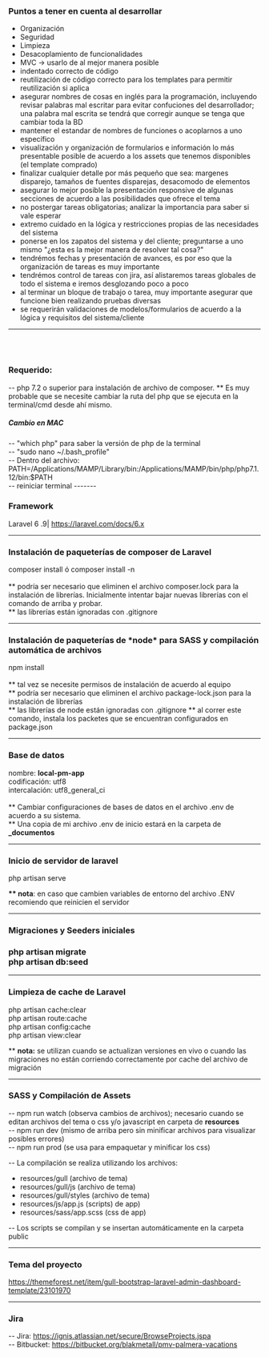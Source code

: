 
<h3>Puntos a tener en cuenta al desarrollar</h3>

* Organización
* Seguridad
* Limpieza
* Desacoplamiento de funcionalidades
* MVC -> usarlo de al mejor manera posible
* indentado correcto de código
* reutilización de código correcto para los templates para permitir reutilización si aplica
* asegurar nombres de cosas en inglés para la programación, incluyendo revisar palabras mal escritar para evitar confuciones del desarrollador; una palabra mal escrita se tendrá que corregir aunque se tenga que cambiar toda la BD
* mantener el estandar de nombres de funciones o acoplarnos a uno específico
* visualización y organización de formularios e información lo más presentable posible de acuerdo a los assets que tenemos disponibles (el template comprado)
* finalizar cualquier detalle por más pequeño que sea: margenes disparejo, tamaños de fuentes disparejas, desacomodo de elementos
* asegurar lo mejor posible la presentación responsive de algunas secciones de acuerdo a las posibilidades que ofrece el tema
* no postergar tareas obligatorias; analizar la importancia para saber si vale esperar
* extremo cuidado en la lógica y restricciones propias de las necesidades del sistema
* ponerse en los zapatos del sistema y del cliente; preguntarse a uno mismo "¿esta es la mejor manera de resolver tal cosa?"
* tendrémos fechas y presentación de avances, es por eso que la organización de tareas es muy importante
* tendrémos control de tareas con jira, así alistaremos tareas globales de todo el sistema e iremos desglozando poco a poco
* al terminar un bloque de trabajo o tarea, muy importante asegurar que funcione bien realizando pruebas diversas
* se requerirán validaciones de modelos/formularios de acuerdo a la lógica y requisitos del sistema/cliente


- - - - - - - - - - - - - - - - - - - - -

<br><br>


<h3>Requerido: </h3>

-- php 7.2 o superior para instalación de archivo de composer. ** Es muy probable que se necesite cambiar la ruta del php que se ejecuta en la terminal/cmd desde ahí mismo.

<h5>Cambio en MAC</h5>
-- "which php" para saber la versión de php de la terminal <br>
-- "sudo nano ~/.bash_profile" <br>
-- Dentro del archivo: <br> PATH=/Applications/MAMP/Library/bin:/Applications/MAMP/bin/php/php7.1.12/bin:$PATH <br>
-- reiniciar terminal
-------

<h3>Framework</h3>
Laravel 6 .9| <a href="https://laravel.com/docs/6.x">https://laravel.com/docs/6.x</a>

-------

<h3>Instalación de paqueterías de composer de Laravel</h3>
composer install ó composer install -n<br><br>
** podría ser necesario que eliminen el archivo composer.lock para la instalación de librerías. Inicialmente intentar bajar nuevas librerías con el comando de arriba y probar. <br>
** las librerías están ignoradas con .gitignore

-------

<h3>Instalación de paqueterías de *node* para SASS y compilación automática de archivos</h3>

npm install <br><br>
** tal vez se necesite permisos de instalación de acuerdo al equipo <br>
** podría ser necesario que eliminen el archivo package-lock.json para la instalación de librerías <br>
** las librerías de node están ignoradas con .gitignore
** al correr este comando, instala los packetes que se encuentran configurados en package.json

-------

<h3>Base de datos</h3>
nombre: <b>local-pm-app</b> <br>
codificación: utf8 <br>
intercalación: utf8_general_ci <br><br>
** Cambiar configuraciones de bases de datos en el archivo .env de acuerdo a su sistema. <br>
** Una copia de mi archivo .env de inicio estará en la carpeta de <b>_documentos</b>

-------

<h3>Inicio de servidor de laravel</h3>

php artisan serve

<b>** nota</b>: en caso que cambien variables de entorno del archivo .ENV recomiendo que reinicien el servidor

-------

<h3>Migraciones y Seeders iniciales<h3>

php artisan migrate <br>
php artisan db:seed

-------

<h3>Limpieza de cache de Laravel</h3>

php artisan cache:clear <br>
php artisan route:cache   <br>
php artisan config:cache   <br>
php artisan view:clear <br>

** <b>nota:</b> se utilizan cuando se actualizan versiones en vivo o cuando las migraciones no están corriendo correctamente por cache del archivo de migración

_______

<h3>SASS y Compilación de Assets</h3>

-- npm run watch (observa cambios de archivos); necesario cuando se editan archivos del tema o css y/o javascript en carpeta de <b>resources</b><br>
-- npm run dev (mismo de arriba pero sin minificar archivos para visualizar posibles errores)<br>
-- npm run prod  (se usa para empaquetar y minificar los css)

-- La compilación se realiza utilizando los archivos: <br>

* resources/gull (archivo de tema)
* resources/gull/js (archivo de tema)
* resources/gull/styles (archivo de tema)
* resources/js/app.js (scripts) de app)
* resources/sass/app.scss (css de app)


-- Los scripts se compilan y se insertan automáticamente en la carpeta public
_______

<h3>Tema del proyecto</h3>

https://themeforest.net/item/gull-bootstrap-laravel-admin-dashboard-template/23101970 <br>

_______

<h3>Jira</h3>

-- Jira: https://ignis.atlassian.net/secure/BrowseProjects.jspa <br>
-- Bitbucket: https://bitbucket.org/blakmetall/pmv-palmera-vacations <br>
